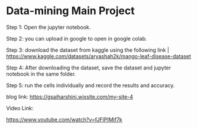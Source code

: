# Data-mining Main Project

Step 1: Open the jupyter notebook.


Step 2: you can upload in google to open in google colab. 


Step 3: download the  dataset from kaggle using the following link |  https://www.kaggle.com/datasets/aryashah2k/mango-leaf-disease-dataset  


Step 4: After downloading the dataset, save the dataset and jupyter notebook in the same folder.


Step 5: run the cells individually and record the results and accuracy.

blog link:
https://gsaiharshini.wixsite.com/my-site-4

Video Link:

https://www.youtube.com/watch?v=fJFlPIMif7k

